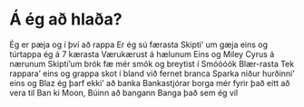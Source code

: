 <!--
parent: 'Override Another Parent'
-->

# Á ég að hlaða?

Ég er pæja og í því að rappa
Er ég sú færasta
Skipti’ um gæja eins og túrtappa
ég á 7 kærasta
Værukærust á hælunum
Eins og Miley Cyrus á nærunum
Skipti’um brók fæ mér smók og breytist í
Smóóóók Blær-rasta
Tek rappara’ eins og grappa skot í bland við fernet branca
Sparka niður hurðinni’ eins og Blaz ég þarf ekki’ að banka
Bankastjórar borga mér fyrir það eitt að vera til
Ban ki Moon, Búinn að bangann Banga það sem ég vil
